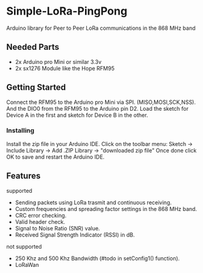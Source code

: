 

# Simple-LoRa-PingPong
Arduino library for Peer to Peer LoRa communications in the 868 MHz band

## Needed Parts
* 2x Arduino pro Mini or similar 3.3v
* 2x sx1276 Module like the Hope RFM95

## Getting Started
Connect the RFM95 to the Arduino pro Mini via SPI. (MISO,MOSI,SCK,NSS).
And the DIO0 from the RFM95 to the Arduino pin D2.
Load the sketch for Device A in the first and sketch for Device B in the other. 

### Installing
Install the zip file in your Arduino IDE.
Click on the toolbar menu: Sketch -> Include Library -> Add .ZIP Library -> "downloaded zip file"
Once done click OK to save and restart the Arduino IDE.

## Features
supported
* Sending packets using LoRa trasmit and continuous receiving.
* Custom frequencies and spreading factor settings in the 868 MHz band.
* CRC error checking.
* Valid header check.
* Signal to Noise Ratio (SNR) value.
* Received Signal Strength Indicator (RSSI) in dB.

not supported

* 250 Khz and 500 Khz Bandwidth (#todo in setConfig1() function).
* LoRaWan

